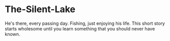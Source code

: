 # The-Silent-Lake
He's there, every passing day. Fishing, just enjoying his life. This short story starts wholesome until you learn something that you should never have known.
